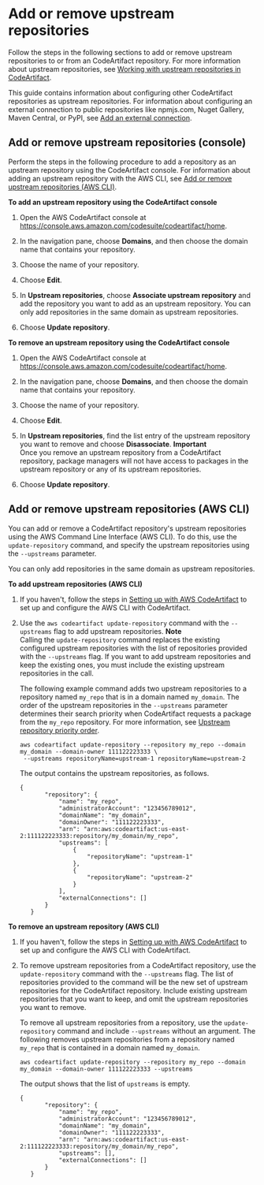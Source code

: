 # Add or remove upstream repositories<a name="repo-upstream-add"></a>

Follow the steps in the following sections to add or remove upstream repositories to or from an CodeArtifact repository\. For more information about upstream repositories, see [Working with upstream repositories in CodeArtifact](repos-upstream.md)\.

This guide contains information about configuring other CodeArtifact repositories as upstream repositories\. For information about configuring an external connection to public repositories like npmjs\.com, Nuget Gallery, Maven Central, or PyPI, see [Add an external connection](https://docs.aws.amazon.com/codeartifact/latest/ug/external-connection.html)\.

## Add or remove upstream repositories \(console\)<a name="repo-upstream-add-console"></a>

Perform the steps in the following procedure to add a repository as an upstream repository using the CodeArtifact console\. For information about adding an upstream repository with the AWS CLI, see [Add or remove upstream repositories \(AWS CLI\)](#repo-upstream-add-cli)\.

**To add an upstream repository using the CodeArtifact console**

1. Open the AWS CodeArtifact console at [https://console\.aws\.amazon\.com/codesuite/codeartifact/home](https://console.aws.amazon.com/codesuite/codeartifact/home)\.

1.  In the navigation pane, choose **Domains**, and then choose the domain name that contains your repository\. 

1.  Choose the name of your repository\.

1.  Choose **Edit**\.

1.  In **Upstream repositories**, choose **Associate upstream repository** and add the repository you want to add as an upstream repository\. You can only add repositories in the same domain as upstream repositories\.

1.  Choose **Update repository**\.

**To remove an upstream repository using the CodeArtifact console**

1. Open the AWS CodeArtifact console at [https://console\.aws\.amazon\.com/codesuite/codeartifact/home](https://console.aws.amazon.com/codesuite/codeartifact/home)\.

1.  In the navigation pane, choose **Domains**, and then choose the domain name that contains your repository\. 

1.  Choose the name of your repository\.

1.  Choose **Edit**\.

1.  In **Upstream repositories**, find the list entry of the upstream repository you want to remove and choose **Disassociate**\.
**Important**  
Once you remove an upstream repository from a CodeArtifact repository, package managers will not have access to packages in the upstream repository or any of its upstream repositories\.

1.  Choose **Update repository**\.

## Add or remove upstream repositories \(AWS CLI\)<a name="repo-upstream-add-cli"></a>

 You can add or remove a CodeArtifact repository's upstream repositories using the AWS Command Line Interface \(AWS CLI\)\. To do this, use the `update-repository` command, and specify the upstream repositories using the `--upstreams` parameter\. 

You can only add repositories in the same domain as upstream repositories\.

**To add upstream repositories \(AWS CLI\)**

1. If you haven't, follow the steps in [Setting up with AWS CodeArtifact](get-set-up-for-codeartifact.md) to set up and configure the AWS CLI with CodeArtifact\.

1. Use the `aws codeartifact update-repository` command with the `--upstreams` flag to add upstream repositories\.
**Note**  
Calling the `update-repository` command replaces the existing configured upstream repositories with the list of repositories provided with the `--upstreams` flag\. If you want to add upstream repositories and keep the existing ones, you must include the existing upstream repositories in the call\.

   The following example command adds two upstream repositories to a repository named `my_repo` that is in a domain named `my_domain`\. The order of the upstream repositories in the `--upstreams` parameter determines their search priority when CodeArtifact requests a package from the `my_repo` repository\. For more information, see [Upstream repository priority order](repo-upstream-search-order.md)\. 

   ```
   aws codeartifact update-repository --repository my_repo --domain my_domain --domain-owner 111122223333 \
    --upstreams repositoryName=upstream-1 repositoryName=upstream-2
   ```

    The output contains the upstream repositories, as follows\.

   ```
   {
          "repository": {
              "name": "my_repo",
              "administratorAccount": "123456789012",
              "domainName": "my_domain",
              "domainOwner": "111122223333",
              "arn": "arn:aws:codeartifact:us-east-2:111122223333:repository/my_domain/my_repo",
              "upstreams": [
                  {
                      "repositoryName": "upstream-1"
                  },
                  {
                      "repositoryName": "upstream-2"
                  }
              ],
              "externalConnections": []
          }
      }
   ```

**To remove an upstream repository \(AWS CLI\)**

1. If you haven't, follow the steps in [Setting up with AWS CodeArtifact](get-set-up-for-codeartifact.md) to set up and configure the AWS CLI with CodeArtifact\.

1. To remove upstream repositories from a CodeArtifact repository, use the `update-repository` command with the `--upstreams` flag\. The list of repositories provided to the command will be the new set of upstream repositories for the CodeArtifact repository\. Include existing upstream repositories that you want to keep, and omit the upstream repositories you want to remove\.

   To remove all upstream repositories from a repository, use the `update-repository` command and include `--upstreams` without an argument\. The following removes upstream repositories from a repository named `my_repo` that is contained in a domain named `my_domain`\.

   ```
   aws codeartifact update-repository --repository my_repo --domain my_domain --domain-owner 111122223333 --upstreams
   ```

    The output shows that the list of `upstreams` is empty\.

   ```
   {
          "repository": {
              "name": "my_repo",
              "administratorAccount": "123456789012",
              "domainName": "my_domain",
              "domainOwner": "111122223333",
              "arn": "arn:aws:codeartifact:us-east-2:111122223333:repository/my_domain/my_repo",
              "upstreams": [],
              "externalConnections": []
          }
      }
   ```